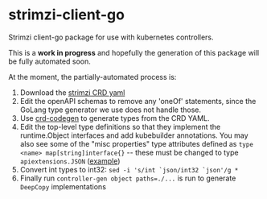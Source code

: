 # strimzi-client-go

Strimzi client-go package for use with kubernetes controllers.

This is a **work in progress** and hopefully the generation of this package will be fully automated
soon.

At the moment, the partially-automated process is:
1. Download the [strimzi CRD yaml](https://github.com/strimzi/strimzi-kafka-operator/releases/download/0.21.1/strimzi-crds-0.21.1.yaml)
2. Edit the openAPI schemas to remove any 'oneOf' statements, since the GoLang type generator we
use does not handle those.
3. Use [crd-codegen](https://github.com/RedHatInsights/crd-codegen) to generate types from the CRD YAML.
4. Edit the top-level type definitions so that they implement the runtime.Object interfaces and
add kubebuilder annotations. You may also see some of the "misc properties" type attributes defined
as `type <name> map[string]interface{}` -- these must be changed to type `apiextensions.JSON` ([example](https://github.com/RedHatInsights/strimzi-client-go/commit/c6a1bf7c1dd6299e58a82ab1748b91036ac56e8d))
5. Convert int types to int32: ```sed -i 's/int `json/int32 `json'/g *```
6. Finally run `controller-gen object paths=./...` is run to generate `DeepCopy` implementations

